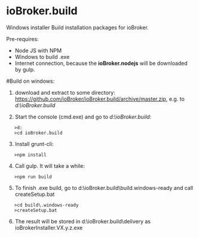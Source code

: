 # ioBroker.build

Windows installer Build installation packages for ioBroker.

Pre-requires:
- Node JS with NPM
- Windows to build .exe
- Internet connection, because the **ioBroker.nodejs** will be downloaded by gulp.

#Build on windows:
1. download and extract to some directory: https://github.com/ioBroker/ioBroker.build/archive/master.zip, e.g. to *d:\ioBroker.build*

2. Start the console (cmd.exe) and go to *d:\ioBroker.build*:
```
   >d:
   >cd ioBroker.build
```

3. Install grunt-cli:
```
   >npm install
```

4. Call gulp. It will take a while:
```
   >npm run build
```

5. To finish .exe build, go to d:\ioBroker.build\build\.windows-ready and call createSetup.bat 
```
   >cd build\.windows-ready
   >createSetup.bat
```

6. The result will be stored in d:\ioBroker.build\delivery as ioBrokerInstaller.VX.y.z.exe




